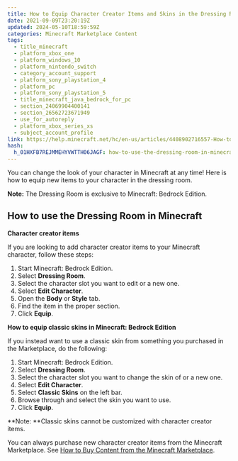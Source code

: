 ```yaml
---
title: How to Equip Character Creator Items and Skins in the Dressing Room in Minecraft
date: 2021-09-09T23:20:19Z
updated: 2024-05-10T18:59:59Z
categories: Minecraft Marketplace Content
tags:
  - title_minecraft
  - platform_xbox_one
  - platform_windows_10
  - platform_nintendo_switch
  - category_account_support
  - platform_sony_playstation_4
  - platform_pc
  - platform_sony_playstation_5
  - title_minecraft_java_bedrock_for_pc
  - section_24069904400141
  - section_26562723671949
  - use_for_autoreply
  - platform_xbox_series_xs
  - subject_account_profile
link: https://help.minecraft.net/hc/en-us/articles/4408902716557-How-to-Equip-Character-Creator-Items-and-Skins-in-the-Dressing-Room-in-Minecraft
hash:
  h_01HXFB7REJMMEHYVWTTH06JAGF: how-to-use-the-dressing-room-in-minecraft
---
```


You can change the look of your character in Minecraft at any time! Here is how to equip new items to your character in the dressing room.

**Note:** The Dressing Room is exclusive to Minecraft: Bedrock Edition.

## How to use the Dressing Room in Minecraft

**Character creator items**

If you are looking to add character creator items to your Minecraft character, follow these steps:

1.  Start Minecraft: Bedrock Edition. 
2.  Select **Dressing Room**. 
3.  Select the character slot you want to edit or a new one. 
4.  Select **Edit Character**. 
5.  Open the **Body** or **Style** tab. 
6.  Find the item in the proper section. 
7.  Click **Equip**.

**How to equip classic skins in Minecraft: Bedrock Edition**

If you instead want to use a classic skin from something you purchased in the Marketplace, do the following:

1.  Start Minecraft: Bedrock Edition.
2.  Select **Dressing Room**.
3.  Select the character slot you want to change the skin of or a new one.
4.  Select **Edit Character**.
5.  Select **Classic Skins** on the left bar.
6.  Browse through and select the skin you want to use.
7.  Click **Equip**.

**Note: **Classic skins cannot be customized with character creator items.

You can always purchase new character creator items from the Minecraft Marketplace. See [How to Buy Content from the Minecraft Marketplace](./How-to-Buy-Content-From-the-Minecraft-Marketplace.md).
